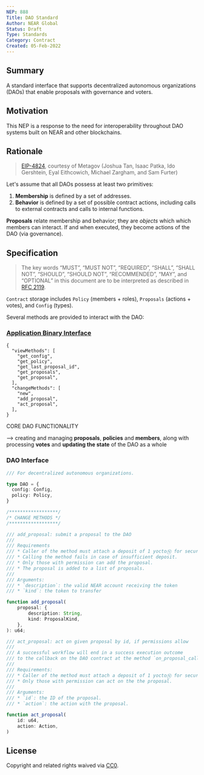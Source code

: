 ```yaml
---
NEP: 888
Title: DAO Standard
Author: NEAR Global
Status: Draft 
Type: Standards
Category: Contract
Created: 05-Feb-2022
---
```


## Summary

A standard interface that supports decentralized autonomous organizations (DAOs) that enable proposals with governance and voters.

## Motivation

This NEP is a response to the need for interoperability throughout DAO systems built on NEAR and other blockchains.

## Rationale

> [EIP-4824](https://daostar.one/EIP), courtesy of Metagov (Joshua Tan, Isaac Patka, Ido Gershtein, Eyal Eithcowich, Michael Zargham, and Sam Furter)

Let's assume that all DAOs possess at least two primitives:

1. **Membership** is defined by a set of addresses.
2. **Behavior** is defined by a set of possible contract actions, including calls to external contracts and calls to internal functions.

**Proposals** relate membership and behavior; they are *objects* which which members can interact. If and when executed, they become actions of the DAO (via governance).

## Specification 

> The key words “MUST”, “MUST NOT”, “REQUIRED”, “SHALL”, “SHALL NOT”, “SHOULD”, “SHOULD NOT”, “RECOMMENDED”, “MAY”, and “OPTIONAL” in this document are to be interpreted as described in [RFC 2119](https://www.ietf.org/rfc/rfc2119.txt).

`Contract` storage includes `Policy` (members + roles), `Proposals` (actions + votes), and `Config` (types).

Several methods are provided to interact with the DAO:

### [Application Binary Interface](https://github.com/near-daos/sputnik-dao-contract/blob/main/sputnikdao2/ABI.md)

```
{
  "viewMethods": [
    "get_config",
    "get_policy",
    "get_last_proposal_id",
    "get_proposals",
    "get_proposal",
  ],
  "changeMethods": [
    "new",
    "add_proposal",
    "act_proposal",
  ],
}
```

CORE DAO FUNCTIONALITY

--> creating and managing **proposals**, **policies** and **members**, along with processing **votes** and **updating the state** of the DAO as a whole

### DAO Interface

```ts
/// For decentralized autonomous organizations.

type DAO = {
  config: Config,
  policy: Policy,
}

/******************/
/* CHANGE METHODS */
/******************/

/// add_proposal: submit a proposal to the DAO
///
/// Requirements
/// * Caller of the method must attach a deposit of 1 yoctoⓃ for security purposes.
/// * Calling the method fails in case of insufficient deposit.
/// * Only those with permission can add the proposal.
/// * The proposal is added to a list of proposals.
///
/// Arguments:
/// * `description`: the valid NEAR account receiving the token
/// * `kind`: the token to transfer

function add_proposal(
    proposal: {
        description: String,
        kind: ProposalKind,
    },
): u64;

/// act_proposal: act on given proposal by id, if permissions allow
///
/// A successful workflow will end in a success execution outcome
/// to the callback on the DAO contract at the method `on_proposal_callback`.
///
/// Requirements:
/// * Caller of the method must attach a deposit of 1 yoctoⓃ for security purposes.
/// * Only those with permission can act on the the proposal.
///
/// Arguments:
/// * `id`: the ID of the proposal.
/// * `action`: the action with the proposal.

function act_proposal(
    id: u64,
    action: Action,
)

```

## License
[copyright]: #copyright

Copyright and related rights waived via [CC0](https://creativecommons.org/publicdomain/zero/1.0).

